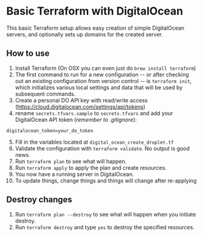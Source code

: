 # Basic Terraform with DigitalOcean
This basic Terraform setup allows easy creation of simple DigitalOcean servers, and optionally sets up domains for the created server.

## How to use
1. Install Terraform (On OSX you can even just do `brew install terraform`)
2. The first command to run for a new configuration -- or after checking out an existing configuration from version control -- is `terraform init`, which initializes various local settings and data that will be used by subsequent commands.
3. Create a personal DO API key with read/write access (https://cloud.digitalocean.com/settings/api/tokens)
4. rename `secrets.tfvars.sample` to `secrets.tfvars` and add your DigitalOcean API token (*remember to .gitignore*):
```
digitalocean_token=your_do_token
```
5. Fill in the variables located at `digital_ocean_create_droplet.tf`
5. Validate the configuration with `terraform validate`. No output is good news.
8. Run `terraform plan` to see what will happen.
9. Run `terraform apply` to apply the plan and create resources.
10. You now have a running server in DigitalOcean.
11. To update things, change things and things will change after re-applying

## Destroy changes
1. Run `terraform plan --destroy` to see what will happen when you initiate destroy.
2. Run `terraform destroy` and type `yes` to destroy the specified resources.
